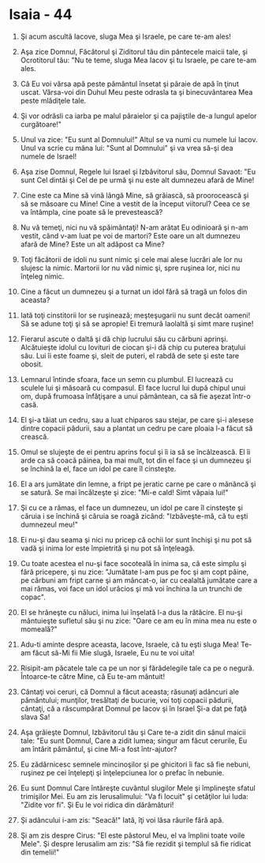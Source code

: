 # Isaia - 44

1. Şi acum ascultă Iacove, sluga Mea şi Israele, pe care te-am ales!

2. Aşa zice Domnul, Făcătorul şi Ziditorul tău din pântecele maicii tale, şi Ocrotitorul tău: "Nu te teme, sluga Mea Iacov şi tu Israele, pe care te-am ales.

3. Că Eu voi vărsa apă peste pământul însetat şi pâraie de apă în ţinut uscat. Vărsa-voi din Duhul Meu peste odrasla ta şi binecuvântarea Mea peste mlădiţele tale.

4. Şi vor odrăsli ca iarba pe malul pâraielor şi ca pajiştile de-a lungul apelor curgătoare!"

5. Unul va zice: "Eu sunt al Domnului!" Altul se va numi cu numele lui Iacov. Unul va scrie cu mâna lui: "Sunt al Domnului" şi va vrea să-şi dea numele de Israel!

6. Aşa zise Domnul, Regele lui Israel şi Izbăvitorul său, Domnul Savaot: "Eu sunt Cel dintâi şi Cel de pe urmă şi nu este alt dumnezeu afară de Mine!

7. Cine este ca Mine să vină lângă Mine, să grăiască, să proorocească şi să se măsoare cu Mine! Cine a vestit de la început viitorul? Ceea ce se va întâmpla, cine poate să le prevestească?

8. Nu vă temeţi, nici nu vă spăimântaţi! N-am arătat Eu odinioară şi n-am vestit, când v-am luat pe voi de martori? Este oare un alt dumnezeu afară de Mine? Este un alt adăpost ca Mine?

9. Toţi făcătorii de idoli nu sunt nimic şi cele mai alese lucrări ale lor nu slujesc la nimic. Martorii lor nu văd nimic şi, spre ruşinea lor, nici nu înţeleg nimic.

10. Cine a făcut un dumnezeu şi a turnat un idol fără să tragă un folos din aceasta?

11. Iată toţi cinstitorii lor se ruşinează; meşteşugarii nu sunt decât oameni! Să se adune toţi şi să se apropie! Ei tremură laolaltă şi simt mare ruşine!

12. Fierarul ascute o daltă şi dă chip lucrului său cu cărbuni aprinşi. Alcătuieşte idolul cu lovituri de ciocan şi-i dă chip cu puterea braţului său. Lui îi este foame şi, sleit de puteri, el rabdă de sete şi este tare obosit.

13. Lemnarul întinde sfoara, face un semn cu plumbul. El lucrează cu sculele lui şi măsoară cu compasul. El face lucrul lui după chipul unui om, după frumoasa înfăţişare a unui pământean, ca să fie aşezat într-o casă.

14. El şi-a tăiat un cedru, sau a luat chiparos sau stejar, pe care şi-i alesese dintre copacii pădurii, sau a plantat un cedru pe care ploaia l-a făcut să crească.

15. Omul se slujeşte de ei pentru aprins focul şi îi ia să se încălzească. El îi arde ca să coacă pâinea, ba mai mult, tot din el face şi un dumnezeu şi se închină la el, face un idol pe care îl cinsteşte.

16. El a ars jumătate din lemne, a fript pe jeratic carne pe care o mănâncă şi se satură. Se mai încălzeşte şi zice: "Mi-e cald! Simt văpaia lui!"

17. Şi cu ce a rămas, el face un dumnezeu, un idol pe care îl cinsteşte şi căruia i se închină şi căruia se roagă zicând: "Izbăveşte-mă, că tu eşti dumnezeul meu!"

18. Ei nu-şi dau seama şi nici nu pricep că ochii lor sunt închişi şi nu pot să vadă şi inima lor este împietrită şi nu pot să înţeleagă.

19. Cu toate acestea el nu-şi face socoteală în inima sa, că este simplu şi fără pricepere, şi nu zice: "Jumătate l-am pus pe foc şi am copt pâine, pe cărbuni am fript carne şi am mâncat-o, iar cu cealaltă jumătate care a mai rămas, voi face un idol urâcios şi mă voi închina la un trunchi de copac".

20. El se hrăneşte cu năluci, inima lui înşelată l-a dus la rătăcire. El nu-şi mântuieşte sufletul său şi nu zice: "Oare ce am eu în mina mea nu este o momeală?"

21. Adu-ti aminte despre aceasta, Iacove, Israele, că tu eşti sluga Mea! Te-am făcut să-Mi fii Mie slugă, Israele, Eu nu te voi uita!

22. Risipit-am păcatele tale ca pe un nor şi fărădelegile tale ca pe o negură. Întoarce-te către Mine, că Eu te-am mântuit!

23. Cântaţi voi ceruri, că Domnul a făcut aceasta; răsunaţi adâncuri ale pământului; munţilor, tresăltaţi de bucurie, voi toţi copacii pădurii, cântaţi, că a răscumpărat Domnul pe Iacov şi în Israel Şi-a dat pe faţă slava Sa!

24. Aşa grăieşte Domnul, Izbăvitorul tău şi Care te-a zidit din sânul maicii tale: "Eu sunt Domnul, Care a zidit lumea; singur am făcut cerurile, Eu am întărit pământul, şi cine Mi-a fost într-ajutor?

25. Eu zădărnicesc semnele mincinoşilor şi pe ghicitori îi fac să fie nebuni, ruşinez pe cei înţelepţi şi înţelepciunea lor o prefac în nebunie.

26. Eu sunt Domnul Care întăreşte cuvântul slugilor Mele şi împlineşte sfatul trimişilor Mei. Eu am zis Ierusalimului: "Va fi locuit" şi cetăţilor lui Iuda: "Zidite vor fi". Şi Eu le voi ridica din dărâmături!

27. Şi adâncului i-am zis: "Seacă!" Iată, îţi voi lăsa râurile fără apă.

28. Şi am zis despre Cirus: "El este păstorul Meu, el va împlini toate voile Mele". Şi despre Ierusalim am zis: "Să fie rezidit şi templul să fie ridicat din temelii!"

